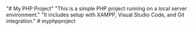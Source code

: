 "# My PHP Project" 
"This is a simple PHP project running on a local server environment." 
"It includes setup with XAMPP, Visual Studio Code, and Git integration." 
#   m y _ p h p _ p r o j e c t  
 